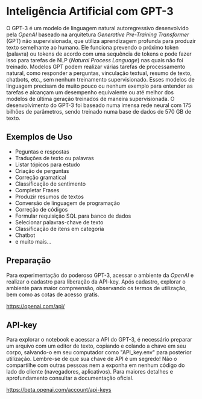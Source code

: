 
&nbsp;
# Inteligência Artificial com GPT-3
O GPT-3 é um modelo de linguagem natural autoregressivo desenvolvido pela *OpenAI* baseado na arquitetura *Generative Pre-Training 
Transformer* (GPT) não supervisionada, que utiliza aprendizagem profunda para produzir texto semelhante ao humano. Ele 
funciona prevendo o próximo token (palavra) ou tokens de acordo com uma sequência de tokens e pode fazer isso para tarefas de 
NLP (*Natural Process Language*) nas quais não foi treinado. Modelos GPT podem realizar
várias tarefas de processamento natural, como responder a perguntas, vinculação textual, resumo de texto, chatbots, etc., sem nenhum 
treinamento supervisionado. Esses modelos de linguagem precisam de muito pouco ou nenhum exemplo para entender
as tarefas e alcançam um desempenho equivalente ou até melhor dos modelos de última geração treinados de 
maneira supervisionada. O desenvolvimento do GPT-3 foi baseado numa imensa rede neural com 175
bilhões de parâmetros, sendo treinado numa base de dados de 570 GB de texto. 
&nbsp;
## Exemplos de Uso
- Peguntas e respostas
- Traduções de texto ou palavras
- Listar tópicos para estudo
- Criação de perguntas
- Correção gramatical
- Classificação de sentimento
- Completar Frases
- Produzir resumos de textos
- Conversão de linguagem de programação
- Correção de códigos
- Formular requisição SQL para banco de dados
- Selecionar palavras-chave de texto
- Classificação de itens em categoria
- Chatbot
- e muito mais...
&nbsp;
## Preparação
Para experimentação do poderoso GPT-3, acessar o ambiente da *OpenAI* e realizar o cadastro para 
liberação da API-key. Após cadastro, explorar o ambiente para maior compreensão, observando os termos de utilização,
bem como as cotas de acesso gratis.

https://openai.com/api/
&nbsp;
## API-key
Para explorar o notebook e acessar a API do GPT-3, é necessário preparar um arquivo com um editor de texto, copiando e 
colando a chave em seu corpo, salvando-o em seu computador como 
"API_key.env" para posterior utilização. Lembre-se de que sua chave de API é um segredo! Não o compartilhe com outras 
pessoas nem a exponha em nenhum código do lado do cliente (navegadores, aplicativos). Para maiores 
detalhes e aprofundamento consultar a documentação oficial.

https://beta.openai.com/account/api-keys






